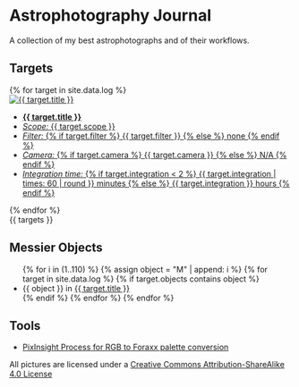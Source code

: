 # Astrophotography Journal

A collection of my best astrophotographs and of their workflows.

## Targets

<div class="row">
    {% for target in site.data.log %}
        <div class="col">
            <a class="card" href="{{ target.key }}">
                <img alt="{{ target.title }}" src="{{ target.key }}/final.png"/>
                <ul class="details">
                    <li><b>{{ target.title }}</b></li>
                    <li><i>Scope:</i> {{ target.scope }}</li>
                    <li><i>Filter:</i>
                    {% if target.filter %}
                    {{ target.filter }}
                    {% else %}
                    none
                    {% endif %}
                    </li>
                    <li><i>Camera:</i>
                    {% if target.camera %}
                    {{ target.camera }}
                    {% else %}
                    N/A
                    {% endif %}
                    </li>
                    <li><i>Integration time:</i>
                    {% if target.integration < 2 %}
                    {{ target.integration | times: 60 | round }} minutes
                    {% else %}
                    {{ target.integration }} hours
                    {% endif %}
                    </li>
                </ul>
            </a>
        </div>
    {% endfor %}
</div>
{{ targets }}

## Messier Objects

<ul class="messier">
{% for i in (1..110) %}
    {% assign object = "M" | append: i %}
    {% for target in site.data.log %}
        {% if target.objects contains object %}
            <li>
                {{ object }} in <a href="{{ target.key }}">{{ target.title }}</a>
            </li>
        {% endif %}
    {% endfor %}
{% endfor %}
</ul>

## Tools

* [PixInsight Process for RGB to Foraxx palette conversion](RGBtoForaxx.xpsm)

All pictures are licensed under a [Creative Commons Attribution-ShareAlike 4.0
License](https://creativecommons.org/licenses/by-sa/4.0/) <i class="fa-brands
fa-creative-commons"></i> <i class="fa-brands fa-creative-commons-by"></i> <i
    class="fa-brands fa-creative-commons-sa"></i>
